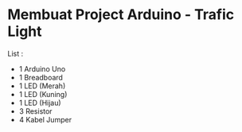 # Membuat Project Arduino - Trafic Light

List :
- 1 Arduino Uno
- 1 Breadboard
- 1 LED (Merah)
- 1 LED (Kuning)
- 1 LED (Hijau)
- 3 Resistor 
- 4 Kabel Jumper